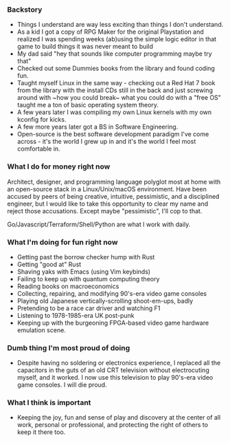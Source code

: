 ### Backstory

- Things I understand are way less exciting than things I don't understand.
- As a kid I got a copy of RPG Maker for the original Playstation and realized I
was spending weeks (ab)using the simple logic editor in that game to build
things it was never meant to build
- My dad said "hey that sounds like computer programming maybe try that"
- Checked out some Dummies books from the library and found coding fun.
- Taught myself Linux in the same way - checking out a Red Hat 7 book from the
library with the install CDs still in the back and just screwing around with
~how you could break~ what you could do with a "free OS" taught me a ton of basic operating system
theory.
- A few years later I was compiling my own Linux kernels with my own kconfig for kicks.
- A few more years later got a BS in Software Engineering.
- Open-source is the best software development paradigm I've come across - it's
the world I grew up in and it's the world I feel most comfortable in.

### What I do for money right now

Architect, designer, and programming language polyglot most at home with an
open-source stack in a Linux/Unix/macOS environment. Have been accused by
peers of being creative, intuitive, pessimistic, and a disciplined engineer, but I would like to take this opportunity to clear my name and reject those accusations. Except maybe "pessimistic", I'll cop to that.

Go/Javascript/Terraform/Shell/Python are what I work with daily.

### What I'm doing for fun right now

- Getting past the borrow checker hump with Rust
- Getting "good at" Rust
- Shaving yaks with Emacs (using Vim keybinds)
- Failing to keep up with quantum computing theory
- Reading books on macroeconomics
- Collecting, repairing, and modifying 90's-era video game consoles
- Playing old Japanese vertically-scrolling shoot-em-ups, badly
- Pretending to be a race car driver and watching F1
- Listening to 1978-1985-era UK post-punk
- Keeping up with the burgeoning FPGA-based video game hardware emulation scene.

### Dumb thing I'm most proud of doing

- Despite having no soldering or electronics experience, I replaced all the
  capacitors in the guts of an old CRT television without electrocuting myself, and it
  worked. I now use this television to play 90's-era video game consoles. I will die proud.

### What I think is important

- Keeping the joy, fun and sense of play and discovery at the center of all work, personal
  or professional, and protecting the right of others to keep it there too.
